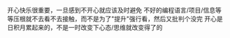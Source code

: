 开心快乐很重要，一旦感到不开心就应该及时避免
	不好的编程语言/项目/信息等等压根就不去看不去接触，而不是为了"提升"强行看，然后又批判个没完
开心是日积月累起来的，不是一时改变下心态/思维就改变得了的